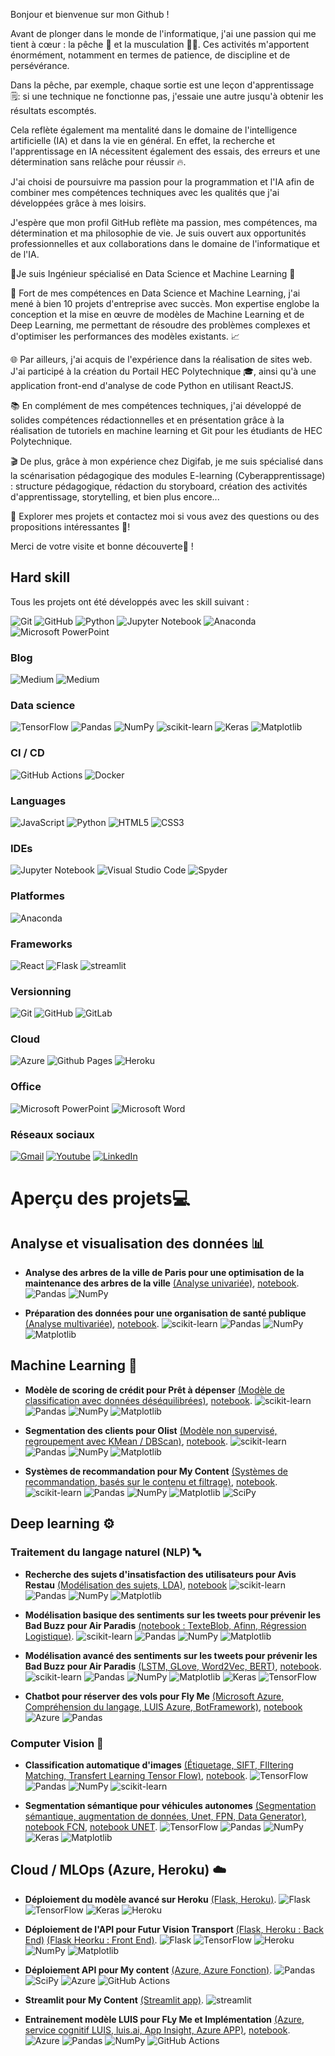 Bonjour et bienvenue sur mon Github !

Avant de plonger dans le monde de l'informatique, j'ai une passion qui me tient à cœur : la pêche 🎣 et la musculation 🏋️‍♂️. Ces activités m'apportent énormément, notamment en termes de patience, de discipline et de persévérance. 

Dans la pêche, par exemple, chaque sortie est une leçon d'apprentissage 🗒️: si une technique ne fonctionne pas, j'essaie une autre jusqu'à obtenir les résultats escomptés. 

Cela reflète également ma mentalité dans le domaine de l'intelligence artificielle (IA) et dans la vie en général. En effet, la recherche et l'apprentissage en IA nécessitent également des essais, des erreurs et une détermination sans relâche pour réussir 🔥.

J'ai choisi de poursuivre ma passion pour la programmation et l'IA afin de combiner mes compétences techniques avec les qualités que j'ai développées grâce à mes loisirs. 

J'espère que mon profil GitHub reflète ma passion, mes compétences, ma détermination et ma philosophie de vie. Je suis ouvert aux opportunités professionnelles et aux collaborations dans le domaine de l'informatique et de l'IA. 

🚀Je suis Ingénieur spécialisé en Data Science et Machine Learning 🤖

🎯 Fort de mes compétences en Data Science et Machine Learning, j'ai mené à bien 10 projets d'entreprise avec succès. Mon expertise englobe la conception et la mise en œuvre de modèles de Machine Learning et de Deep Learning, me permettant de résoudre des problèmes complexes et d'optimiser les performances des modèles existants. 📈

🌐 Par ailleurs, j'ai acquis de l'expérience dans la réalisation de sites web. J'ai participé à la création du Portail HEC Polytechnique 🎓, ainsi qu'à une application front-end d'analyse de code Python en utilisant ReactJS.

📚 En complément de mes compétences techniques, j'ai développé de solides compétences rédactionnelles et en présentation grâce à la réalisation de tutoriels en machine learning et Git pour les étudiants de HEC Polytechnique.

🎬 De plus, grâce à mon expérience chez Digifab, je me suis spécialisé dans la scénarisation pédagogique des modules E-learning (Cyberapprentissage) : structure pédagogique, rédaction du storyboard, création des activités d'apprentissage, storytelling, et bien plus encore... 

🌟 Explorer mes projets et contactez moi si vous avez des questions ou des propositions intéressantes 📩!

Merci de votre visite et bonne découverte🚗 !  

## Hard skill

Tous  les  projets  ont été développés  avec  les  skill  suivant  :

![Git](https://img.shields.io/badge/git-%23F05033.svg?style=for-the-badge&logo=git&logoColor=white) ![GitHub](https://img.shields.io/badge/github-%23121011.svg?style=for-the-badge&logo=github&logoColor=white) ![Python](https://img.shields.io/badge/python-3670A0?style=for-the-badge&logo=python&logoColor=ffdd54) ![Jupyter Notebook](https://img.shields.io/badge/jupyter-%23FA0F00.svg?style=for-the-badge&logo=jupyter&logoColor=white) ![Anaconda](https://img.shields.io/badge/Anaconda-%2344A833.svg?style=for-the-badge&logo=anaconda&logoColor=white) ![Microsoft PowerPoint](https://img.shields.io/badge/Microsoft_PowerPoint-B7472A?style=for-the-badge&logo=microsoft-powerpoint&logoColor=white)

### Blog

![Medium](https://img.shields.io/badge/Medium-12100E?style=for-the-badge&logo=medium&logoColor=white) ![Medium](https://img.shields.io/badge/Digifab-79E?style=for-the-badge&logo=digifab&logoColor=white)

### Data science

![TensorFlow](https://img.shields.io/badge/TensorFlow-%23FF6F00.svg?style=for-the-badge&logo=TensorFlow&logoColor=white) ![Pandas](https://img.shields.io/badge/pandas-%23150458.svg?style=for-the-badge&logo=pandas&logoColor=white) ![NumPy](https://img.shields.io/badge/numpy-%23013243.svg?style=for-the-badge&logo=numpy&logoColor=white) ![scikit-learn](https://img.shields.io/badge/scikit--learn-%23F7931E.svg?style=for-the-badge&logo=scikit-learn&logoColor=white) ![Keras](https://img.shields.io/badge/Keras-%23D00000.svg?style=for-the-badge&logo=Keras&logoColor=white)
![Matplotlib](https://img.shields.io/badge/Matplotlib-%23ffffff.svg?style=for-the-badge&logo=Matplotlib&logoColor=black)

  
### CI / CD

![GitHub Actions](https://img.shields.io/badge/github%20actions-%232671E5.svg?style=for-the-badge&logo=githubactions&logoColor=white) ![Docker](https://img.shields.io/badge/docker-%230db7ed.svg?style=for-the-badge&logo=docker&logoColor=white)

### Languages

![JavaScript](https://img.shields.io/badge/javascript-%23323330.svg?style=for-the-badge&logo=javascript&logoColor=%23F7DF1E) ![Python](https://img.shields.io/badge/python-3670A0?style=for-the-badge&logo=python&logoColor=ffdd54) ![HTML5](https://img.shields.io/badge/html5-%23E34F26.svg?style=for-the-badge&logo=html5&logoColor=white) ![CSS3](https://img.shields.io/badge/css3-%231572B6.svg?style=for-the-badge&logo=css3&logoColor=white)

### IDEs

![Jupyter Notebook](https://img.shields.io/badge/jupyter-%23FA0F00.svg?style=for-the-badge&logo=jupyter&logoColor=white) ![Visual Studio Code](https://img.shields.io/badge/Visual%20Studio%20Code-0078d7.svg?style=for-the-badge&logo=visual-studio-code&logoColor=white) ![Spyder](https://img.shields.io/badge/Spyder-838485?style=for-the-badge&logo=spyder%20ide&logoColor=maroon)

### Platformes

![Anaconda](https://img.shields.io/badge/Anaconda-%2344A833.svg?style=for-the-badge&logo=anaconda&logoColor=white)


### Frameworks


![React](https://img.shields.io/badge/react-%2320232a.svg?style=for-the-badge&logo=react&logoColor=%2361DAFB) ![Flask](https://img.shields.io/badge/flask-%23000.svg?style=for-the-badge&logo=flask&logoColor=white) ![streamlit](https://img.shields.io/badge/streamlit-%23000.svg?style=for-the-badge&logo=streamlit&logoColor=white) 

### Versionning

![Git](https://img.shields.io/badge/git-%23F05033.svg?style=for-the-badge&logo=git&logoColor=white) ![GitHub](https://img.shields.io/badge/github-%23121011.svg?style=for-the-badge&logo=github&logoColor=white) ![GitLab](https://img.shields.io/badge/gitlab-%23181717.svg?style=for-the-badge&logo=gitlab&logoColor=white)

### Cloud

 
![Azure](https://img.shields.io/badge/azure-%230072C6.svg?style=for-the-badge&logo=microsoftazure&logoColor=white) ![Github Pages](https://img.shields.io/badge/github%20pages-121013?style=for-the-badge&logo=github&logoColor=white) ![Heroku](https://img.shields.io/badge/heroku-%23430098.svg?style=for-the-badge&logo=heroku&logoColor=white)

### Office

![Microsoft PowerPoint](https://img.shields.io/badge/Microsoft_PowerPoint-B7472A?style=for-the-badge&logo=microsoft-powerpoint&logoColor=white) ![Microsoft Word](https://img.shields.io/badge/Microsoft_Word-2B579A?style=for-the-badge&logo=microsoft-word&logoColor=white)

### Réseaux sociaux
[![Gmail](https://img.shields.io/badge/Gmail-D14836?style=for-the-badge&logo=gmail&logoColor=white)]([https://mail.google.com/mail/?view=cm&fs=1&to=derraz.mohamedreda@gmail.com&su=SUBJECT&body=BODY&bcc=derraz.mohamedreda@gmail.com]]) [![Youtube](https://img.shields.io/badge/YouTube-FF0000?style=for-the-badge&logo=youtube&logoColor=white)](https://www.youtube.com/) [ ![LinkedIn](https://img.shields.io/badge/linkedin-%230077B5.svg?style=for-the-badge&logo=linkedin&logoColor=white)
](https://www.linkedin.com/in/mohamed-r%C3%A9da-derraz-1164a7227/) 

# Aperçu des projets💻

## Analyse et visualisation des données 📊

- **Analyse des arbres de la ville de Paris pour une optimisation de la maintenance des arbres de la ville** [(Analyse univariée)](https://github.com/reda76/vegetalisation-paris), [notebook](https://nbviewer.org/github/reda76/vegetalisation-paris/blob/main/V%C3%A9g%C3%A9talisation%20Paris.ipynb).
![Pandas](https://img.shields.io/badge/pandas-%23150458.svg?style=for-the-badge&logo=pandas&logoColor=white) ![NumPy](https://img.shields.io/badge/numpy-%23013243.svg?style=for-the-badge&logo=numpy&logoColor=white)

 
- **Préparation des données pour une organisation de santé publique** [(Analyse multivariée)](https://github.com/reda76/sante-publique-france), [notebook](https://nbviewer.org/github/reda76/sante-publique-france/blob/main/Sant%C3%A9%20Publique%20France.ipynb#Pr%C3%A9parer-des-donn%C3%A9es-pour-un-organisme-de-sant%C3%A9-publique).
![scikit-learn](https://img.shields.io/badge/scikit--learn-%23F7931E.svg?style=for-the-badge&logo=scikit-learn&logoColor=white) ![Pandas](https://img.shields.io/badge/pandas-%23150458.svg?style=for-the-badge&logo=pandas&logoColor=white) ![NumPy](https://img.shields.io/badge/numpy-%23013243.svg?style=for-the-badge&logo=numpy&logoColor=white) ![Matplotlib](https://img.shields.io/badge/Matplotlib-%23ffffff.svg?style=for-the-badge&logo=Matplotlib&logoColor=black)

## Machine Learning 🦾

- **Modèle de scoring de crédit pour Prêt à dépenser** [(Modèle de classification avec données déséquilibrées)](https://github.com/reda76/model-scoring), [notebook](https://nbviewer.org/github/reda76/model-scoring/blob/main/Mod%C3%A8le%20de%20scoring%20-%20Pr%C3%AAt%20%C3%A0%20d%C3%A9penser.ipynb).
![scikit-learn](https://img.shields.io/badge/scikit--learn-%23F7931E.svg?style=for-the-badge&logo=scikit-learn&logoColor=white) ![Pandas](https://img.shields.io/badge/pandas-%23150458.svg?style=for-the-badge&logo=pandas&logoColor=white) ![NumPy](https://img.shields.io/badge/numpy-%23013243.svg?style=for-the-badge&logo=numpy&logoColor=white) ![Matplotlib](https://img.shields.io/badge/Matplotlib-%23ffffff.svg?style=for-the-badge&logo=Matplotlib&logoColor=black)

- **Segmentation des clients pour Olist** [(Modèle non supervisé, regroupement avec KMean / DBScan)](https://github.com/reda76/segmentation-clients-olist), [notebook](https://nbviewer.org/github/reda76/segmentation-clients-olist/blob/main/notebook_essais.ipynb).
![scikit-learn](https://img.shields.io/badge/scikit--learn-%23F7931E.svg?style=for-the-badge&logo=scikit-learn&logoColor=white) ![Pandas](https://img.shields.io/badge/pandas-%23150458.svg?style=for-the-badge&logo=pandas&logoColor=white) ![NumPy](https://img.shields.io/badge/numpy-%23013243.svg?style=for-the-badge&logo=numpy&logoColor=white) ![Matplotlib](https://img.shields.io/badge/Matplotlib-%23ffffff.svg?style=for-the-badge&logo=Matplotlib&logoColor=black)

- **Systèmes de recommandation pour My Content** [(Systèmes de recommandation, basés sur le contenu et filtrage)](https://github.com/reda76/my-content-mvp), [notebook](https://nbviewer.org/github/reda76/my-content-mvp/blob/main/Model.ipynb).
![scikit-learn](https://img.shields.io/badge/scikit--learn-%23F7931E.svg?style=for-the-badge&logo=scikit-learn&logoColor=white) ![Pandas](https://img.shields.io/badge/pandas-%23150458.svg?style=for-the-badge&logo=pandas&logoColor=white) ![NumPy](https://img.shields.io/badge/numpy-%23013243.svg?style=for-the-badge&logo=numpy&logoColor=white) ![Matplotlib](https://img.shields.io/badge/Matplotlib-%23ffffff.svg?style=for-the-badge&logo=Matplotlib&logoColor=black) ![SciPy](https://img.shields.io/badge/SciPy-%230C55A5.svg?style=for-the-badge&logo=scipy&logoColor=%white)

## Deep learning ⚙️

### Traitement du langage naturel (NLP) 🔤

- **Recherche des sujets d'insatisfaction des utilisateurs pour Avis Restau** [(Modélisation des sujets, LDA)](https://github.com/reda76/startup-avis-restau), [notebook](https://nbviewer.org/github/reda76/startup-avis-restau/blob/main/NLP.ipynb)
![scikit-learn](https://img.shields.io/badge/scikit--learn-%23F7931E.svg?style=for-the-badge&logo=scikit-learn&logoColor=white) ![Pandas](https://img.shields.io/badge/pandas-%23150458.svg?style=for-the-badge&logo=pandas&logoColor=white) ![NumPy](https://img.shields.io/badge/numpy-%23013243.svg?style=for-the-badge&logo=numpy&logoColor=white) ![Matplotlib](https://img.shields.io/badge/Matplotlib-%23ffffff.svg?style=for-the-badge&logo=Matplotlib&logoColor=black)

- **Modélisation basique des sentiments sur les tweets pour prévenir les Bad Buzz pour Air Paradis** [(notebook : TexteBlob, Afinn, Régression Logistique)](https://nbviewer.org/github/reda76/air-paradis-NLP/blob/main/modele_base.ipynb).
![scikit-learn](https://img.shields.io/badge/scikit--learn-%23F7931E.svg?style=for-the-badge&logo=scikit-learn&logoColor=white) ![Pandas](https://img.shields.io/badge/pandas-%23150458.svg?style=for-the-badge&logo=pandas&logoColor=white) ![NumPy](https://img.shields.io/badge/numpy-%23013243.svg?style=for-the-badge&logo=numpy&logoColor=white) ![Matplotlib](https://img.shields.io/badge/Matplotlib-%23ffffff.svg?style=for-the-badge&logo=Matplotlib&logoColor=black) 

- **Modélisation avancé des sentiments sur les tweets pour prévenir les Bad Buzz pour Air Paradis** [(LSTM, GLove, Word2Vec, BERT)](https://github.com/reda76/air-paradis-NLP), [notebook](https://nbviewer.org/github/reda76/air-paradis-NLP/blob/main/modele_avance.ipynb).
![scikit-learn](https://img.shields.io/badge/scikit--learn-%23F7931E.svg?style=for-the-badge&logo=scikit-learn&logoColor=white) ![Pandas](https://img.shields.io/badge/pandas-%23150458.svg?style=for-the-badge&logo=pandas&logoColor=white) ![NumPy](https://img.shields.io/badge/numpy-%23013243.svg?style=for-the-badge&logo=numpy&logoColor=white) ![Matplotlib](https://img.shields.io/badge/Matplotlib-%23ffffff.svg?style=for-the-badge&logo=Matplotlib&logoColor=black) ![Keras](https://img.shields.io/badge/Keras-%23D00000.svg?style=for-the-badge&logo=Keras&logoColor=white) ![TensorFlow](https://img.shields.io/badge/TensorFlow-%23FF6F00.svg?style=for-the-badge&logo=TensorFlow&logoColor=white)

- **Chatbot pour réserver des vols pour Fly Me** [(Microsoft Azure, Compréhension du langage, LUIS Azure, BotFramework)](https://github.com/reda76/fly-me), [notebook](https://nbviewer.org/github/reda76/fly-me/blob/main/LUIS.ipynb)
![Azure](https://img.shields.io/badge/azure-%230072C6.svg?style=for-the-badge&logo=microsoftazure&logoColor=white) ![Pandas](https://img.shields.io/badge/pandas-%23150458.svg?style=for-the-badge&logo=pandas&logoColor=white)

### Computer Vision 🎥

- **Classification automatique d'images** [(Étiquetage, SIFT, FIltering Matching, Transfert Learning Tensor Flow)](https://github.com/reda76/startup-avis-restau), [notebook](https://nbviewer.org/github/reda76/startup-avis-restau/blob/main/CV.ipynb).
![TensorFlow](https://img.shields.io/badge/TensorFlow-%23FF6F00.svg?style=for-the-badge&logo=TensorFlow&logoColor=white) ![Pandas](https://img.shields.io/badge/pandas-%23150458.svg?style=for-the-badge&logo=pandas&logoColor=white) ![NumPy](https://img.shields.io/badge/numpy-%23013243.svg?style=for-the-badge&logo=numpy&logoColor=white) ![scikit-learn](https://img.shields.io/badge/scikit--learn-%23F7931E.svg?style=for-the-badge&logo=scikit-learn&logoColor=white)


- **Segmentation sémantique pour véhicules autonomes** [(Segmentation sémantique, augmentation de données, Unet, FPN, Data Generator)](https://github.com/reda76/future-vision-transport), [notebook FCN](https://nbviewer.org/github/reda76/future-vision-transport/blob/main/FCN.ipynb), [notebook UNET](https://nbviewer.org/github/reda76/future-vision-transport/blob/main/Unets.ipynb).
![TensorFlow](https://img.shields.io/badge/TensorFlow-%23FF6F00.svg?style=for-the-badge&logo=TensorFlow&logoColor=white) ![Pandas](https://img.shields.io/badge/pandas-%23150458.svg?style=for-the-badge&logo=pandas&logoColor=white) ![NumPy](https://img.shields.io/badge/numpy-%23013243.svg?style=for-the-badge&logo=numpy&logoColor=white) ![Keras](https://img.shields.io/badge/Keras-%23D00000.svg?style=for-the-badge&logo=Keras&logoColor=white)  ![Matplotlib](https://img.shields.io/badge/Matplotlib-%23ffffff.svg?style=for-the-badge&logo=Matplotlib&logoColor=black)

## Cloud / MLOps (Azure, Heroku) ☁️

- **Déploiement du modèle avancé sur Heroku** [(Flask, Heroku)](https://github.com/reda76/air-paradis-NLP-flask).
![Flask](https://img.shields.io/badge/flask-%23000.svg?style=for-the-badge&logo=flask&logoColor=white) ![TensorFlow](https://img.shields.io/badge/TensorFlow-%23FF6F00.svg?style=for-the-badge&logo=TensorFlow&logoColor=white) ![Keras](https://img.shields.io/badge/Keras-%23D00000.svg?style=for-the-badge&logo=Keras&logoColor=white)  ![Heroku](https://img.shields.io/badge/heroku-%23430098.svg?style=for-the-badge&logo=heroku&logoColor=white)

- **Déploiement de l'API pour Futur Vision Transport** [(Flask, Heroku : Back End)](https://github.com/reda76/futur-vision-transport-back) [(Flask Heorku : Front End)](https://github.com/reda76/future-vision-transport-front).
![Flask](https://img.shields.io/badge/flask-%23000.svg?style=for-the-badge&logo=flask&logoColor=white) ![TensorFlow](https://img.shields.io/badge/TensorFlow-%23FF6F00.svg?style=for-the-badge&logo=TensorFlow&logoColor=white)  ![Heroku](https://img.shields.io/badge/heroku-%23430098.svg?style=for-the-badge&logo=heroku&logoColor=white) ![NumPy](https://img.shields.io/badge/numpy-%23013243.svg?style=for-the-badge&logo=numpy&logoColor=white)  ![Matplotlib](https://img.shields.io/badge/Matplotlib-%23ffffff.svg?style=for-the-badge&logo=Matplotlib&logoColor=black)

- **Déploiement API pour My content** [(Azure, Azure Fonction)](https://github.com/reda76/my-content-mvp-azure-fonction).
![Pandas](https://img.shields.io/badge/pandas-%23150458.svg?style=for-the-badge&logo=pandas&logoColor=white) ![SciPy](https://img.shields.io/badge/SciPy-%230C55A5.svg?style=for-the-badge&logo=scipy&logoColor=%white) ![Azure](https://img.shields.io/badge/azure-%230072C6.svg?style=for-the-badge&logo=microsoftazure&logoColor=white) ![GitHub Actions](https://img.shields.io/badge/github%20actions-%232671E5.svg?style=for-the-badge&logo=githubactions&logoColor=white)

- **Streamlit pour My Content** [(Streamlit app)](https://github.com/reda76/my-content-mvp-streamlit).
![streamlit](https://img.shields.io/badge/streamlit-%23000.svg?style=for-the-badge&logo=streamlit&logoColor=white)

- **Entrainement modèle LUIS pour FLy Me et Implémentation** [(Azure, service cognitif LUIS, luis.ai, App Insight, Azure APP)](https://github.com/reda76/fly-me-python-bot-azure), [notebook](https://nbviewer.org/github/reda76/fly-me/blob/main/LUIS_production.ipynb).
![Azure](https://img.shields.io/badge/azure-%230072C6.svg?style=for-the-badge&logo=microsoftazure&logoColor=white) ![Pandas](https://img.shields.io/badge/pandas-%23150458.svg?style=for-the-badge&logo=pandas&logoColor=white) ![NumPy](https://img.shields.io/badge/numpy-%23013243.svg?style=for-the-badge&logo=numpy&logoColor=white) ![GitHub Actions](https://img.shields.io/badge/github%20actions-%232671E5.svg?style=for-the-badge&logo=githubactions&logoColor=white)
